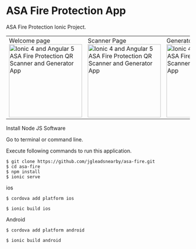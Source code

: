 # ASA Fire Protection App
ASA Fire Protection Ionic Project. 


<table><tr>
<td width="25%">
Welcome page
<img src="https://i.imgur.com/Fbe1R3r.png" width="200" alt="Ionic 4 and Angular 5 ASA Fire Protection QR Scanner and Generator App">
</td>
<td width="25%">
Scanner Page
<img src="https://i.imgur.com/1dPYl5m.png" width="200" alt="Ionic 4 and Angular 5 ASA Fire Protection QR Scanner and Generator App">
</td>
<td width="25%">
Generator page
<img src="https://i.imgur.com/IyXZL4O.png" width="200" alt="Ionic 4 and Angular 5 ASA Fire Protection QR Scanner and Generator App">
</td>
<td width="25%">
Account page
<img src="https://i.imgur.com/cHDj5Tg.png" width="200" alt="Ionic 4 and Angular 5 ASA Fire Protection QR Scanner and Generator App">
</td>
</tr></table>

Install Node JS Software

Go to terminal or command line.

Execute following commands to run this application.


```
$ git clone https://github.com/jgleadsnearby/asa-fire.git
$ cd asa-fire
$ npm install
$ ionic serve

```

ios
```
$ cordova add platform ios

$ ionic build ios

```

Android
```
$ cordova add platform android

$ ionic build android

```
